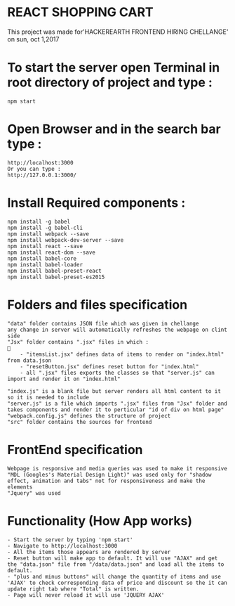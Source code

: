# REACT SHOPPING CART
This project was made for'HACKEREARTH FRONTEND HIRING CHELLANGE' on sun, oct 1,2017
# To start the server open Terminal in root directory of project and type :

    npm start
    
# Open Browser and in the search bar type :


    http://localhost:3000
    Or you can type :
    http://127.0.0.1:3000/


# Install Required components :
    
    npm install -g babel
    npm install -g babel-cli
    npm install webpack --save
    npm install webpack-dev-server --save
    npm install react --save
    npm install react-dom --save
    npm install babel-core
    npm install babel-loader
    npm install babel-preset-react
    npm install babel-preset-es2015


# Folders and files specification

    "data" folder contains JSON file which was given in chellange
    any change in server will automatically refreshes the webpage on clint side
    "Jsx" folder contains ".jsx" files in which :
    
        - "itemsList.jsx" defines data of items to render on "index.html" from data.json
        - "resetButton.jsx" defines reset button for "index.html"
        - all ".jsx" files exports the classes so that "server.js" can import and render it on "index.html"
        
    "index.js" is a blank file but server renders all html content to it so it is needed to include
    "server.js" is a file which imports ".jsx" files from "Jsx" folder and takes components and render it to perticular "id of div on html page"
    "webpack.config.js" defines the structure of project
    "src" folder contains the sources for frontend
    
# FrontEnd specification

    Webpage is responsive and media queries was used to make it responsive
    "MDL (Googles's Material Design Light)" was used only for "shadow effect, animation and tabs" not for responsiveness and make the elements
    "Jquery" was used
    
# Functionality (How App works)
    
    - Start the server by typing 'npm start'
    - Navigate to http://localhost:3000
    - All the items those appears are rendered by server
    - Reset button will make app to default. It will use "AJAX" and get the "data.json" file from "/data/data.json" and load all the items to default.
    - "plus and minus buttons" will change the quantity of items and use 'AJAX' to check corresponding data of price and discount so the it can update right tab where "Total" is written.
    - Page will never reload it will use 'JQUERY AJAX'


